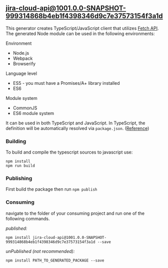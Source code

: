 ## jira-cloud-api@1001.0.0-SNAPSHOT-999314868b4eb1f4398346d9c7e37573154f3a1d

This generator creates TypeScript/JavaScript client that utilizes [Fetch API](https://fetch.spec.whatwg.org/). The generated Node module can be used in the following environments:

Environment
* Node.js
* Webpack
* Browserify

Language level
* ES5 - you must have a Promises/A+ library installed
* ES6

Module system
* CommonJS
* ES6 module system

It can be used in both TypeScript and JavaScript. In TypeScript, the definition will be automatically resolved via `package.json`. ([Reference](https://www.typescriptlang.org/docs/handbook/declaration-files/consumption.html))

### Building

To build and compile the typescript sources to javascript use:
```
npm install
npm run build
```

### Publishing

First build the package then run `npm publish`

### Consuming

navigate to the folder of your consuming project and run one of the following commands.

_published:_

```
npm install jira-cloud-api@1001.0.0-SNAPSHOT-999314868b4eb1f4398346d9c7e37573154f3a1d --save
```

_unPublished (not recommended):_

```
npm install PATH_TO_GENERATED_PACKAGE --save
```

